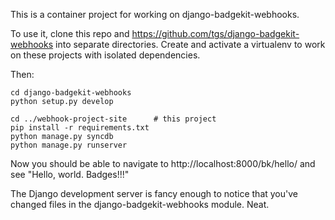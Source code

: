 This is a container project for working on django-badgekit-webhooks.

To use it, clone this repo and https://github.com/tgs/django-badgekit-webhooks
into separate directories.  Create and activate a virtualenv to work on these
projects with isolated dependencies.

Then:

    cd django-badgekit-webhooks
    python setup.py develop

    cd ../webhook-project-site      # this project
    pip install -r requirements.txt
    python manage.py syncdb
    python manage.py runserver


Now you should be able to navigate to http://localhost:8000/bk/hello/ and
see "Hello, world. Badges!!!"

The Django development server is fancy enough to notice that you've changed
files in the django-badgekit-webhooks module.  Neat.
